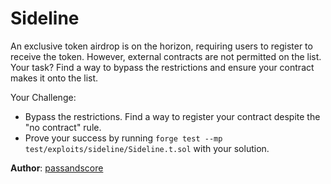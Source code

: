 # Sideline

An exclusive token airdrop is on the horizon, requiring users to register to receive the token. However, external contracts are not permitted on the list. Your task? Find a way to bypass the restrictions and ensure your contract makes it onto the list.

Your Challenge:

- Bypass the restrictions. Find a way to register your contract despite the "no contract" rule.
- Prove your success by running `forge test --mp test/exploits/sideline/Sideline.t.sol` with your solution.

**Author**: [passandscore](https://github.com/passandscore)